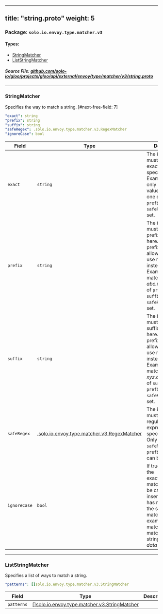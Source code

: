 
---
title: "string.proto"
weight: 5
---

<!-- Code generated by solo-kit. DO NOT EDIT. -->


### Package: `solo.io.envoy.type.matcher.v3` 
#### Types:


- [StringMatcher](#stringmatcher)
- [ListStringMatcher](#liststringmatcher)
  



##### Source File: [github.com/solo-io/gloo/projects/gloo/api/external/envoy/type/matcher/v3/string.proto](https://github.com/solo-io/gloo/blob/main/projects/gloo/api/external/envoy/type/matcher/v3/string.proto)





---
### StringMatcher

 
Specifies the way to match a string.
[#next-free-field: 7]

```yaml
"exact": string
"prefix": string
"suffix": string
"safeRegex": .solo.io.envoy.type.matcher.v3.RegexMatcher
"ignoreCase": bool

```

| Field | Type | Description |
| ----- | ---- | ----------- | 
| `exact` | `string` | The input string must match exactly the string specified here. Examples: * *abc* only matches the value *abc*. Only one of `exact`, `prefix`, `suffix`, or `safeRegex` can be set. |
| `prefix` | `string` | The input string must have the prefix specified here. Note: empty prefix is not allowed, please use regex instead. Examples: * *abc* matches the value *abc.xyz*. Only one of `prefix`, `exact`, `suffix`, or `safeRegex` can be set. |
| `suffix` | `string` | The input string must have the suffix specified here. Note: empty prefix is not allowed, please use regex instead. Examples: * *abc* matches the value *xyz.abc*. Only one of `suffix`, `exact`, `prefix`, or `safeRegex` can be set. |
| `safeRegex` | [.solo.io.envoy.type.matcher.v3.RegexMatcher](../regex.proto.sk/#regexmatcher) | The input string must match the regular expression specified here. Only one of `safeRegex`, `exact`, `prefix`, or `suffix` can be set. |
| `ignoreCase` | `bool` | If true, indicates the exact/prefix/suffix matching should be case insensitive. This has no effect for the safe_regex match. For example, the matcher *data* will match both input string *Data* and *data* if set to true. |




---
### ListStringMatcher

 
Specifies a list of ways to match a string.

```yaml
"patterns": []solo.io.envoy.type.matcher.v3.StringMatcher

```

| Field | Type | Description |
| ----- | ---- | ----------- | 
| `patterns` | [[]solo.io.envoy.type.matcher.v3.StringMatcher](../string.proto.sk/#stringmatcher) |  |





<!-- Start of HubSpot Embed Code -->
<script type="text/javascript" id="hs-script-loader" async defer src="//js.hs-scripts.com/5130874.js"></script>
<!-- End of HubSpot Embed Code -->
